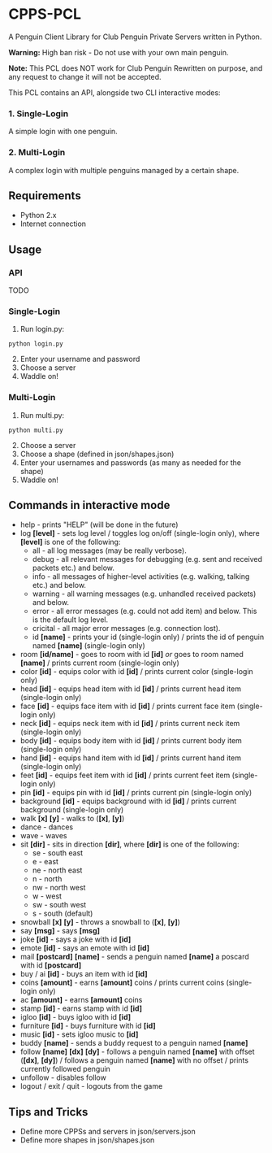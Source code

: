 # CPPS-PCL
A Penguin Client Library for Club Penguin Private Servers written in Python.

**Warning:** High ban risk - Do not use with your own main penguin.

**Note:** This PCL does NOT work for Club Penguin Rewritten on purpose, and any request to change it will not be accepted.

This PCL contains an API, alongside two CLI interactive modes:

### 1. Single-Login

A simple login with one penguin.

### 2. Multi-Login

A complex login with multiple penguins managed by a certain shape.

## Requirements
- Python 2.x
- Internet connection

## Usage

### API
TODO

### Single-Login
1. Run login.py:
```
python login.py
```
2. Enter your username and password
3. Choose a server
4. Waddle on!

### Multi-Login
1. Run multi.py:
```
python multi.py
```
2. Choose a server
3. Choose a shape (defined in json/shapes.json)
4. Enter your usernames and passwords (as many as needed for the shape)
5. Waddle on!

## Commands in interactive mode
- help - prints "HELP" (will be done in the future)
- log __[level]__ - sets log level / toggles log on/off (single-login only), where __[level]__ is one of the following:
  - all - all log messages (may be really verbose).
  - debug - all relevant messages for debugging (e.g. sent and received packets etc.) and below.
  - info - all messages of higher-level activities (e.g. walking, talking etc.) and below.
  - warning - all warning messages (e.g. unhandled received packets) and below.
  - error - all error messages (e.g. could not add item) and below. This is the default log level.
  - cricital - all major error messages (e.g. connection lost).
  - id __[name]__ - prints your id (single-login only) / prints the id of penguin named __[name]__ (single-login only)
- room __[id/name]__ - goes to room with id __[id]__ _or_ goes to room named __[name]__ / prints current room (single-login only)
- color __[id]__ - equips color with id __[id]__ / prints current color (single-login only)
- head __[id]__ - equips head item with id __[id]__ / prints current head item (single-login only)
- face __[id]__ - equips face item with id __[id]__ / prints current face item (single-login only)
- neck __[id]__ - equips neck item with id __[id]__ / prints current neck item (single-login only)
- body __[id]__ - equips body item with id __[id]__ / prints current body item (single-login only)
- hand __[id]__ - equips hand item with id __[id]__ / prints current hand item (single-login only)
- feet __[id]__ - equips feet item with id __[id]__ / prints current feet item (single-login only)
- pin __[id]__ - equips pin with id __[id]__ / prints current pin (single-login only)
- background __[id]__ - equips background with id __[id]__ / prints current background (single-login only)
- walk __[x]__ __[y]__ - walks to (__[x]__, __[y]__)
- dance - dances
- wave - waves
- sit __[dir]__ - sits in direction __[dir]__, where __[dir]__ is one of the following:
  - se - south east
  - e - east
  - ne - north east
  - n - north
  - nw - north west
  - w - west
  - sw - south west
  - s - south (default)
- snowball __[x]__ __[y]__ - throws a snowball to (__[x]__, __[y]__)
- say __[msg]__ - says __[msg]__
- joke __[id]__ - says a joke with id __[id]__
- emote __[id]__ - says an emote with id __[id]__
- mail __[postcard]__ __[name]__ - sends a penguin named __[name]__ a poscard with id __[postcard]__
- buy / ai __[id]__ - buys an item with id __[id]__
- coins __[amount]__ - earns __[amount]__ coins / prints current coins (single-login only)
- ac  __[amount]__ - earns __[amount]__ coins
- stamp __[id]__ - earns stamp with id __[id]__
- igloo __[id]__ - buys igloo with id __[id]__
- furniture __[id]__ - buys furniture with id __[id]__
- music __[id]__ - sets igloo music to __[id]__
- buddy __[name]__ - sends a buddy request to a penguin named __[name]__
- follow __[name]__ __[dx]__ __[dy]__ - follows a penguin named __[name]__ with offset (__[dx]__, __[dy]__) / follows a penguin named __[name]__ with no offset / prints currently followed penguin
- unfollow - disables follow
- logout / exit / quit - logouts from the game

## Tips and Tricks
- Define more CPPSs and servers in json/servers.json
- Define more shapes in json/shapes.json
